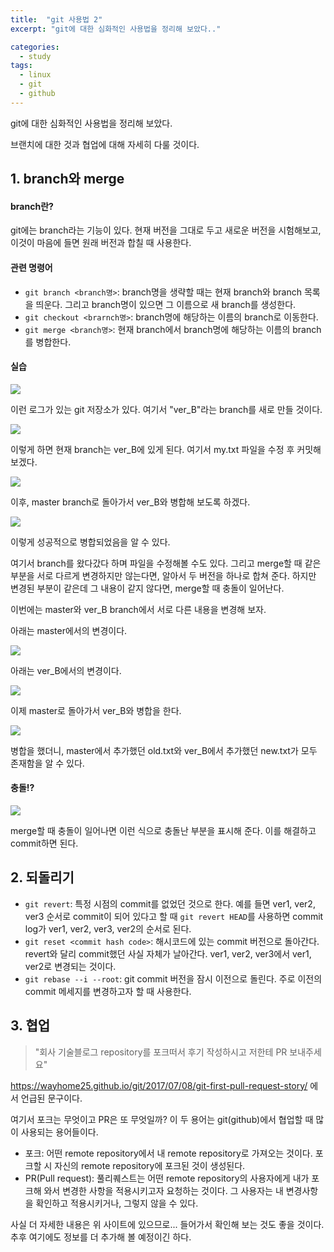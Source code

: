 ```yaml
---
title:  "git 사용법 2"
excerpt: "git에 대한 심화적인 사용법을 정리해 보았다.."

categories:
  - study
tags:
  - linux
  - git
  - github
---
```


git에 대한 심화적인 사용법을 정리해 보았다.

브랜치에 대한 것과 협업에 대해 자세히 다룰 것이다.

## 1. branch와 merge

#### branch란?
git에는 branch라는 기능이 있다. 현재 버전을 그대로 두고 새로운 버전을 시험해보고, 이것이 마음에 들면 원래 버전과 합칠 때 사용한다. 

#### 관련 명령어
- `git branch <branch명>`: branch명을 생략할 때는 현재 branch와 branch 목록을 띄운다. 그리고 branch명이 있으면 그 이름으로 새 branch를 생성한다.
- `git checkout <brarnch명>`: branch명에 해당하는 이름의 branch로 이동한다.
- `git merge <branch명>`: 현재 branch에서 branch명에 해당하는 이름의 branch를 병합한다.

#### 실습
![](https://chanhk-im.github.io/assets/images/git-command2/git_branch1.png)

이런 로그가 있는 git 저장소가 있다. 여기서 "ver_B"라는 branch를 새로 만들 것이다.

![](https://chanhk-im.github.io/assets/images/git-command2/git_branch2.png)

이렇게 하면 현재 branch는 ver_B에 있게 된다. 여기서 my.txt 파일을 수정 후 커밋해 보겠다.

![](https://chanhk-im.github.io/assets/images/git-command2/git_branch3.png)

이후, master branch로 돌아가서 ver_B와 병합해 보도록 하겠다.

![](https://chanhk-im.github.io/assets/images/git-command2/git_branch4.png)

이렇게 성공적으로 병합되었음을 알 수 있다.

여기서 branch를 왔다갔다 하며 파일을 수정해볼 수도 있다. 그리고 merge할 때 같은 부분을 서로 다르게 변경하지만 않는다면, 알아서 두 버전을 하나로 합쳐 준다. 하지만 변경된 부분이 같은데 그 내용이 같지 않다면, merge할 때 충돌이 일어난다.

이번에는 master와 ver_B branch에서 서로 다른 내용을 변경해 보자.

아래는 master에서의 변경이다.

![](https://chanhk-im.github.io/assets/images/git-command2/git_branch5.png)

아래는 ver_B에서의 변경이다.

![](https://chanhk-im.github.io/assets/images/git-command2/git_branch6.png)

이제 master로 돌아가서 ver_B와 병합을 한다.

![](https://chanhk-im.github.io/assets/images/git-command2/git_branch7.png)

병합을 했더니, master에서 추가했던 old.txt와 ver_B에서 추가했던 new.txt가 모두 존재함을 알 수 있다.

#### 충돌!?

![](https://chanhk-im.github.io/assets/images/git-command2/merge_conflict.png)

merge할 때 충돌이 일어나면 이런 식으로 충돌난 부분을 표시해 준다. 이를 해결하고 commit하면 된다.

## 2. 되돌리기

- `git revert`: 특정 시점의 commit를 없었던 것으로 한다. 예를 들면 ver1, ver2, ver3 순서로 commit이 되어 있다고 할 때 `git revert HEAD`를 사용하면 commit log가 ver1, ver2, ver3, ver2의 순서로 된다.
- `git reset <commit hash code>`: 해시코드에 있는 commit 버전으로 돌아간다. revert와 달리 commit했던 사실 자체가 날아간다. ver1, ver2, ver3에서 ver1, ver2로 변경되는 것이다.
- `git rebase --i --root`: git commit 버전을 잠시 이전으로 돌린다. 주로 이전의 commit 메세지를 변경하고자 할 때 사용한다.

## 3. 협업

> "회사 기술블로그 repository를 포크떠서 후기 작성하시고 저한테 PR 보내주세요"

https://wayhome25.github.io/git/2017/07/08/git-first-pull-request-story/ 에서 언급된 문구이다.

여기서 포크는 무엇이고 PR은 또 무엇일까? 이 두 용어는 git(github)에서 협업할 때 많이 사용되는 용어들이다.

- 포크: 어떤 remote repository에서 내 remote repository로 가져오는 것이다. 포크할 시 자신의 remote repository에 포크된 것이 생성된다.
- PR(Pull request): 풀리퀘스트는 어떤 remote repository의 사용자에게 내가 포크해 와서 변경한 사항을 적용시키고자 요청하는 것이다. 그 사용자는 내 변경사항을 확인하고 적용시키거나, 그렇지 않을 수 있다.

사실 더 자세한 내용은 위 사이트에 있으므로... 들어가서 확인해 보는 것도 좋을 것이다. 추후 여기에도 정보를 더 추가해 볼 예정이긴 하다.